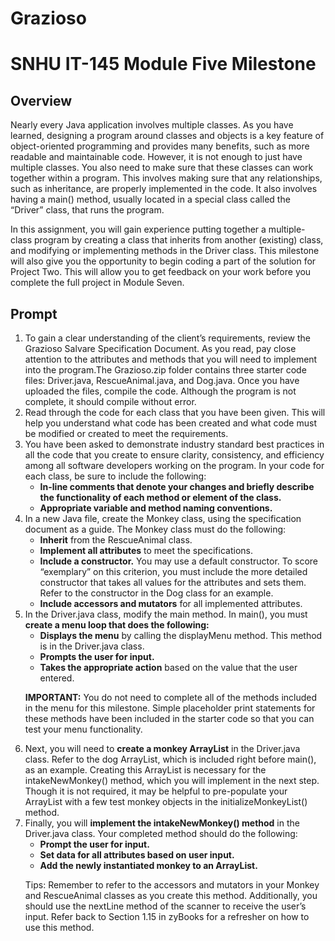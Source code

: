 # Grazioso
<h1> SNHU IT-145 Module Five Milestone </h1>

<h2>Overview</h2>

<p>Nearly every Java application involves multiple classes. As you have learned, designing a program around classes and objects is a key feature of object-oriented programming and provides many benefits, such as more readable and maintainable code. However, it is not enough to just have multiple classes. You also need to make sure that these classes can work together within a program. This involves making sure that any relationships, such as inheritance, are properly implemented in the code. It also involves having a main() method, usually located in a special class called the “Driver” class, that runs the program.</p>

<p>In this assignment, you will gain experience putting together a multiple-class program by creating a class that inherits from another (existing) class, and modifying or implementing methods in the Driver class. This milestone will also give you the opportunity to begin coding a part of the solution for Project Two. This will allow you to get feedback on your work before you complete the full project in Module Seven.</p>

<h2>Prompt</h2>

<ol>
  <li>To gain a clear understanding of the client’s requirements, review the Grazioso Salvare Specification Document. As you read, pay close attention to the attributes and methods that you will need to implement into the program.</li?
  <li>The Grazioso.zip folder contains three starter code files: Driver.java, RescueAnimal.java, and Dog.java. Once you have uploaded the files, compile the code. Although the program is not complete, it should compile without error.</li>
  <li>Read through the code for each class that you have been given. This will help you understand what code has been created and what code must be modified or created to meet the requirements.</li>
  <li>You have been asked to demonstrate industry standard best practices in all the code that you create to ensure clarity, consistency, and efficiency among all software developers working on the program. In your code for each class, be sure to include the following:
      <ul>
        <li><b>In-line comments that denote your changes and briefly describe the functionality of each method or element of the class.</b></li>
        <li><b>Appropriate variable and method naming conventions.</b></li>
      </ul>
  <li>In a new Java file, create the Monkey class, using the specification document as a guide. The Monkey class must do the following:
    <ul>
      <li><b>Inherit</b> from the RescueAnimal class.</li>
      <li><b>Implement all attributes</b> to meet the specifications.</li>
      <li><b>Include a constructor.</b> You may use a default constructor. To score “exemplary” on this criterion, you must include the more detailed constructor that takes all values for the attributes and sets them. Refer to the constructor in the Dog class for an example.</li>
      <li><b>Include accessors and mutators</b> for all implemented attributes.</li>
    </ul>
  </li>
  <li>In the Driver.java class, modify the main method. In main(), you must <b>create a menu loop that does the following:</b>
    <ul>
       <li><b>Displays the menu</b> by calling the displayMenu method. This method is in the Driver.java class.</li>
       <li><b>Prompts the user for input.</b></li>
       <li><b>Takes the appropriate action</b> based on the value that the user entered.</li>
     </ul>

  <p><b>IMPORTANT:</b> You do not need to complete all of the methods included in the menu for this milestone. Simple placeholder print statements for these methods have been included in the starter code so that you can test your menu functionality.</p>
  </li>
  <li>Next, you will need to <b>create a monkey ArrayList</b> in the Driver.java class. Refer to the dog ArrayList, which is included right before main(), as an example. Creating this ArrayList is necessary for the intakeNewMonkey() method, which you will implement in the next step. Though it is not required, it may be helpful to pre-populate your ArrayList with a few test monkey objects in the initializeMonkeyList() method.</li>
  <li>Finally, you will <b>implement the intakeNewMonkey() method</b> in the Driver.java class. Your completed method should do the following:
    <ul>
      <li><b>Prompt the user for input.</b></li>
      <li><b>Set data for all attributes based on user input.</b></li>
      <li><b>Add the newly instantiated monkey to an ArrayList.</b></li>
    </ul>
    <p>Tips: Remember to refer to the accessors and mutators in your Monkey and RescueAnimal classes as you create this method. Additionally, you should use the nextLine method of the scanner to receive the user’s input. Refer back to Section 1.15 in zyBooks for a refresher on how to use this method.</p>
